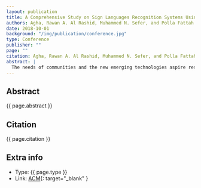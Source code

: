 ```yaml
---
layout: publication
title: A Comprehensive Study on Sign Languages Recognition Systems Using (SVM, KNN, CNN and ANN)
authors: Agha, Rawan A. Al Rashid, Muhammed N. Sefer, and Polla Fattah
date: 2018-10-01
background: "/img/publication/conference.jpg"
type: Conference
publisher: ""
page: ""
citation: Agha, Rawan A. Al Rashid, Muhammed N. Sefer, and Polla Fattah. 'A comprehensive study on sign languages recognition systems using (SVM, KNN, CNN and ANN).' In Proceedings of the First International Conference on Data Science, E-learning and Information Systems, pp. 1-6. 2018.
abstract: |
  The needs of communities and the new emerging technologies aspire researchers to come up with new and innovative ways to fulfil these needs. Sign languages are said to be a visual language that is used by the deaf community. Undoubtedly, there is a communication difficulty between the hearing-impaired people and the hearing community. To overcome this impediment between the two communities, various approaches were conducted to develop sign language recognition systems. An evaluation between some of these recent technologies is crucial to compare their methodologies and accuracy of their results. Therefore, this paper provides a comprehensive study on the different approaches and techniques used to develop a sign language study. On systems that were developed based on support vector machine (SVM), K-nearest neighbours (KNN) classifier, deep convolutional neural networks (CNN) and artificial neural networks (ANN).
---
```


## Abstract

{{ page.abstract }}

## Citation

{{ page.citation }}

## Extra info

- Type: {{ page.type }}
- Link: [ACM](https://dl.acm.org/doi/abs/10.1145/3279996.3280024){: target="\_blank" }
